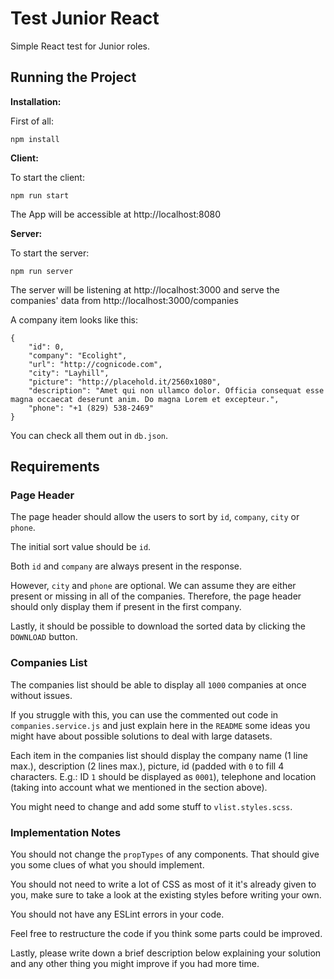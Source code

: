 Test Junior React
=================

Simple React test for Junior roles.


Running the Project
-------------------

**Installation:**

First of all:

    npm install


**Client:**

To start the client:

    npm run start

The App will be accessible at http://localhost:8080


**Server:**

To start the server:

    npm run server

The server will be listening at http://localhost:3000 and serve the companies' data from http://localhost:3000/companies

A company item looks like this:

    {
        "id": 0,
        "company": "Ecolight",
        "url": "http://cognicode.com",
        "city": "Layhill",
        "picture": "http://placehold.it/2560x1080",
        "description": "Amet qui non ullamco dolor. Officia consequat esse magna occaecat deserunt anim. Do magna Lorem et excepteur.",
        "phone": "+1 (829) 538-2469"
    }

You can check all them out in `db.json`.


Requirements
------------

### Page Header

The page header should allow the users to sort by `id`, `company`, `city` or `phone`.

The initial sort value should be `id`.

Both `id` and `company` are always present in the response.

However, `city` and `phone` are optional. We can assume they are either present or missing in all of the companies. Therefore, the page header should only display them if present in the first company.

Lastly, it should be possible to download the sorted data by clicking the `DOWNLOAD` button.


### Companies List

The companies list should be able to display all `1000` companies at once without issues.

If you struggle with this, you can use the commented out code in `companies.service.js` and just explain here in the `README` some ideas you might have about possible solutions to deal with large datasets.

Each item in the companies list should display the company name (1 line max.), description (2 lines max.), picture, id (padded with `0` to fill 4 characters. E.g.: ID `1` should be displayed as `0001`), telephone and location (taking into account what we mentioned in the section above).

You might need to change and add some stuff to `vlist.styles.scss`.


### Implementation Notes

You should not change the `propTypes` of any components. That should give you some clues of what you should implement.

You should not need to write a lot of CSS as most of it it's already given to you, make sure to take a look at the existing styles before writing your own.

You should not have any ESLint errors in your code.

Feel free to restructure the code if you think some parts could be improved.

Lastly, please write down a brief description below explaining your solution and any other thing you might improve if you had more time.
